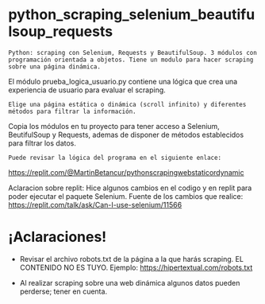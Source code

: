 # python_scraping_selenium_beautifulsoup_requests
    Python: scraping con Selenium, Requests y BeautifulSoup. 3 módulos con programación orientada a objetos. Tiene un modulo para hacer scraping sobre una página dinámica.

El módulo prueba_logica_usuario.py contiene una lógica que crea una experiencia de usuario para evaluar el scraping.

    Elige una página estática o dinámica (scroll infinito) y diferentes métodos para filtrar la información.

Copia los módulos en tu proyecto para tener acceso a Selenium, BeutifulSoup y Requests, ademas de disponer de métodos establecidos para filtrar los datos.

    Puede revisar la lógica del programa en el siguiente enlace: 
    
https://replit.com/@MartinBetancur/pythonscrapingwebstaticordynamic

Aclaracion sobre replit: Hice algunos cambios en el codigo y en replit para poder ejecutar el paquete Selenium.
Fuente de los cambios que realice: https://replit.com/talk/ask/Can-I-use-selenium/11566

¡Aclaraciones!
=============

- Revisar el archivo robots.txt de la página a la que harás scraping. EL CONTENIDO NO ES TUYO.
Ejemplo: https://hipertextual.com/robots.txt

- Al realizar scraping sobre una web dinámica algunos datos pueden perderse; tener en cuenta.